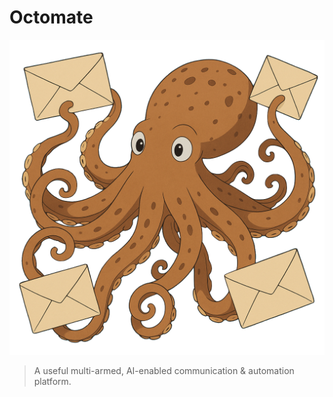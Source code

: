 Octomate
=================

![Ocotopus Mascot for Octomate](./docs/images/mascot.png)

> A useful multi-armed, AI-enabled communication & automation platform.

